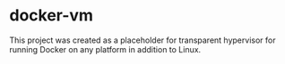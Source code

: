 docker-vm
=========

This project was created as a placeholder for transparent hypervisor for running Docker on any platform in addition to Linux.
